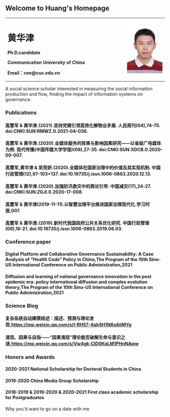 ## Welcome to Huang's Homepage

<table border="0">
  <tr>
    <td width="75%">
      <h1>黄华津</h1>
      <p><b>Ph.D.candidate</b></p>
      <p><b>Communication University of China</b></p>
      <p><b>Email：cee@cuc.edu.cn</b></p>
    </td>
    <td width="25%">
      <img src="/ecae400a8a11ee2b5be7e842d74fd2e.jpg" width="100%"> 
    </td>
  </tr>
</table>


A social science scholar interested in measuring the social information production and flow, finding the impact of information systems on governance.

### Publications




#### 高慧军 & 黄华津.(2021).坚持党建引领高效化解物业矛盾. 人民周刊(04),74-75. doi:CNKI:SUN:RMWZ.0.2021-04-036.
#### 高慧军 & 黄华津.(2020).全媒体服务的效果与影响因素研究——以省级广电媒体为例. 现代传播(中国传媒大学学报)(09),27-35. doi:CNKI:SUN:XDCB.0.2020-09-007.
#### 高慧军,黄华津 & 吴竞妍.(2020).全媒体在国家治理中的价值及其实现机制. 中国行政管理(12),97-103+137. doi:10.19735/j.issn.1006-0863.2020.12.13.
#### 高慧军 & 黄华津.(2020).加强防汛救灾中的舆论引导. 中国减灾(17),24-27. doi:CNKI:SUN:ZGJI.0.2020-17-008.
#### 高慧军 & 黄华津(2019-11-11).以智慧治理平台推进国家治理现代化.学习时报,007.
#### 高慧军 & 黄华津.(2019).新时代我国政府公共关系优化研究. 中国行政管理(06),16-21. doi:10.19735/j.issn.1006-0863.2019.06.03.


### Conference paper



#### Digital Platform and Collaborative Governance Sustainability: A Case Analysis of “Health Code” Policy in China,The Program of the 10th Sino-US International Conference on Public Administration,2021
#### Diffusion and learning of national governance innovation in the post epidemic era: policy international diffusion and complex evolution theory,The Program of the 10th Sino-US International Conference on Public Administration,2021



### Science Blog


#### 复杂系统自动建模综述：描述、预测与理论发现,https://mp.weixin.qq.com/s/I-RH57-4qbSH1N8oAIiMYg
#### 涌现、因果与自指——“因果涌现”理论能否破解生命与意识之谜,https://mp.weixin.qq.com/s/Vw4gk-ClD0KqLM1PHnNAww



### Honors and Awards

#### 2020-2021 National Scholarship for Doctoral Students in China
#### 2019-2020 China Media Group Scholarship
#### 2018-2019 & 2019-2020 & 2020-2021 First class academic scholarship for Postgraduates


Why you'd want to go on a date with me
